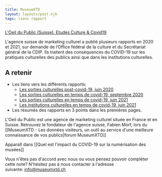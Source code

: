 ```yaml
---
title: MuseumXTD
layout: layouts/post.njk
tags: liens rapport
---
```

[L'Oeil du Public (Suisse). Etudes Culture & Covid19](https://loeildupublic.com/etude-culture-covid/)

L'agence suisse de marketing culturel a publié plusieurs rapports en 2020 et 2021, sur demande de l’Office fédéral de la culture et du Secrétariat général de la CDIP. Ils traitent des conséquences du COVID-19 sur les pratiques culturelles des publics ainsi que dans les institutions culturelles. 

## A retenir
- Les liens vers les différents rapports: 
	- [Les sorties culturelles post-covid-19, juin 2020](https://loeildupublic.com/wp-content/uploads/2020/07/Les-Sorties-Culturelles-Post-Covid-en-Suisse.pdf)
	- [Les sorties culturelles en temps de covid-19, septembre 2020](https://loeildupublic.com/wp-content/uploads/2021/02/Les-Sorties-Culturelles-en-temps-de-Covid-en-Suisse-Sept.20-_FR.pdf)
	- [Les sorties culturelles en temps de covid-19, juin 2021](https://loeildupublic.com/wp-content/uploads/2021/07/Les-Sorties-Culturelles-en-temps-de-Covid-en-Suisse-Juin-21_FR.pdf)
	- [Les institutions culturelles en temps de covid-19, juin 2021](https://loeildupublic.com/wp-content/uploads/2021/07/Les-Institutions-Culturelles-en-temps-de-Covid-Juin-2021-_FR.pdf)
- Les résumés des rapports en 3 points dans les premières pages. 

L'Oeil du Public est une agence de marketing culturel située en France et en Suisse. Retrouvez le fondateur de l'agence suisse, Fabien Morf, lors du [[MuseumXTD - Les données visiteurs, un outil au service d'une meilleure connaissance de vos publics|forum MuseumXTD]]


Apparaît dans [[Quel est l'impact du COVID-19 sur la numérisation des musées]]

Vous n'êtes pas d'accord avec nous ou vous pensez pouvoir compléter cette note? N'hésitez pas à nous contacter à l'adresse suivante: [info@museumxtd.ch](mailto:info@museumxtd.ch)
